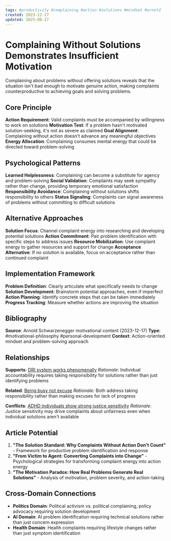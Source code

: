 ```yaml
---
tags: #productivity #complaining #action #solutions #mindset #arnold
created: 2023-12-17
updated: 2025-08-17
---
```


# Complaining Without Solutions Demonstrates Insufficient Motivation

Complaining about problems without offering solutions reveals that the situation isn't bad enough to motivate genuine action, making complaints counterproductive to achieving goals and solving problems.

## Core Principle

**Action Requirement**: Valid complaints must be accompanied by willingness to work on solutions
**Motivation Test**: If a problem hasn't motivated solution-seeking, it's not as severe as claimed
**Goal Alignment**: Complaining without action doesn't advance any meaningful objectives
**Energy Allocation**: Complaining consumes mental energy that could be directed toward problem-solving

## Psychological Patterns

**Learned Helplessness**: Complaining can become a substitute for agency and problem-solving
**Social Validation**: Complaints may seek sympathy rather than change, providing temporary emotional satisfaction
**Responsibility Avoidance**: Complaining without solutions shifts responsibility to others
**Status Signaling**: Complaints can signal awareness of problems without committing to difficult solutions

## Alternative Approaches

**Solution Focus**: Channel complaint energy into researching and developing potential solutions
**Action Commitment**: Pair problem identification with specific steps to address issues
**Resource Mobilization**: Use complaint energy to gather resources and support for change
**Acceptance Alternative**: If no solution is available, focus on acceptance rather than continued complaint

## Implementation Framework

**Problem Definition**: Clearly articulate what specifically needs to change
**Solution Development**: Brainstorm potential approaches, even if imperfect
**Action Planning**: Identify concrete steps that can be taken immediately
**Progress Tracking**: Measure whether actions are improving the situation

## Bibliography

**Source**: Arnold Schwarzenegger motivational content (2023-12-17)
**Type**: #motivational-philosophy #personal-development
**Context**: Action-oriented mindset and problem-solving approach

## Relationships

**Supports**: [DRI system works phenomenally](productivity-dri-system-works.md)
*Rationale*: Individual accountability requires taking responsibility for solutions rather than just identifying problems

**Related**: [Being busy not excuse](productivity-busy-not-excuse.md)
*Rationale*: Both address taking responsibility rather than making excuses for lack of progress

**Conflicts**: [ADHD individuals show strong justice sensitivity](neurodiversity-adhd-justice-sensitivity.md)
*Rationale*: Justice sensitivity may drive complaints about unfairness even when individual solutions aren't available

## Article Potential

1. **"The Solution Standard: Why Complaints Without Action Don't Count"** - Framework for productive problem identification and response
2. **"From Victim to Agent: Converting Complaints into Change"** - Psychological strategies for transforming complaint energy into action energy
3. **"The Motivation Paradox: How Real Problems Generate Real Solutions"** - Analysis of motivation, problem severity, and action-taking

## Cross-Domain Connections

- **Politics Domain**: Political activism vs. political complaining, policy advocacy requiring solution development
- **AI Domain**: AI problem identification requiring technical solutions rather than just concern expression
- **Health Domain**: Health complaints requiring lifestyle changes rather than just symptom identification